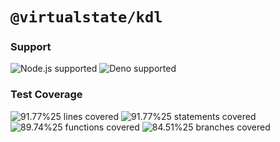 # `@virtualstate/kdl`

[//]: # (badges)

### Support

 ![Node.js supported](https://img.shields.io/badge/node-%3E%3D16.0.0-blue) ![Deno supported](https://img.shields.io/badge/deno-%3E%3D1.17.0-blue) 

### Test Coverage

 ![91.77%25 lines covered](https://img.shields.io/badge/lines-91.77%25-brightgreen) ![91.77%25 statements covered](https://img.shields.io/badge/statements-91.77%25-brightgreen) ![89.74%25 functions covered](https://img.shields.io/badge/functions-89.74%25-brightgreen) ![84.51%25 branches covered](https://img.shields.io/badge/branches-84.51%25-brightgreen)

[//]: # (badges)

